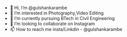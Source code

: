 - 👋 Hi, I’m @gulshankarambe
- 👀 I’m interested in Photography,Video Editing
- 🌱 I’m currently pursuing BTech in Civil Engineering
- 💞️ I’m looking to collaborate on Instagram
- 📫 How to reach me insta/Linkdin - @gulshankarambe

<!---
gulshankarambe/gulshankarambe is a ✨ special ✨ repository because its `README.md` (this file) appears on your GitHub profile.
You can click the Preview link to take a look at your changes.
--->
